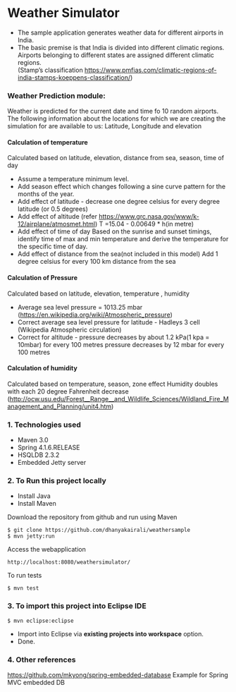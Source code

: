 # Weather Simulator
* The sample application generates weather data for different airports in India. 
* The basic premise is that India is divided into different climatic regions.  Airports belonging to different states are assigned different climatic regions.  
(Stamp’s classification https://www.pmfias.com/climatic-regions-of-india-stamps-koeppens-classification/)

### Weather Prediction module:
Weather is predicted for the current date and time fo 10 random airports.
The following information about the locations for which we are creating the simulation for are available to us:
Latitude, Longitude and elevation 

#### Calculation of temperature 
Calculated based on latitude, elevation, distance from sea, season, time of day
* Assume a temperature minimum level.
* Add season effect which changes following a sine curve pattern for the months of the year.
* Add effect of latitude - decrease one degree celsius for  every degree latitude (or 0.5 degrees) 
* Add effect of altitude (refer https://www.grc.nasa.gov/www/k-12/airplane/atmosmet.html) 
T =15.04 - 0.00649 * h(in metre) 
* Add effect of time of day
Based on the sunrise and sunset timings, identify time of max and min temperature
and derive the temperature  for the specific time of day. 
* Add effect of distance from the sea(not included in this model)
Add 1  degree celsius for every 100 km distance from the sea
 
#### Calculation of Pressure  
Calculated based on latitude, elevation, temperature , humidity 
* Average sea level pressure = 1013.25 mbar (https://en.wikipedia.org/wiki/Atmospheric_pressure) 
* Correct average sea level pressure for latitude - Hadleys 3 cell (Wikipedia  Atmospheric circulation)
* Correct for altitude - pressure decreases by about 1.2 kPa(1 kpa = 10mbar) for every 100 metres 
pressure decreases by 12 mbar for every 100 metres
 
#### Calculation of humidity  
Calculated based on temperature, season, zone effect
Humidity doubles with each 20 degree Fahrenheit decrease (http://ocw.usu.edu/Forest__Range__and_Wildlife_Sciences/Wildland_Fire_Management_and_Planning/unit4.htm) 

### 1. Technologies used
* Maven 3.0
* Spring 4.1.6.RELEASE
* HSQLDB 2.3.2
* Embedded Jetty server
 

### 2. To Run this project locally
* Install Java
* Install Maven  
 
Download the repository from github and run using Maven 

```
$ git clone https://github.com/dhanyakairali/weathersample
$ mvn jetty:run
```
 

Access the webapplication 

```
http://localhost:8080/weathersimulator/
```

To run tests

```
$ mvn test
```
 
### 3. To import this project into Eclipse IDE
```
$ mvn eclipse:eclipse
```
* Import into Eclipse via **existing projects into workspace** option.
* Done. 
 
### 4. Other references
https://github.com/mkyong/spring-embedded-database
Example for Spring MVC embedded DB 

 



 





